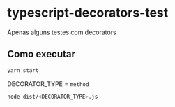 # typescript-decorators-test
Apenas alguns testes com decorators

## Como executar

```sh
yarn start
```

DECORATOR_TYPE = `method`
```sh
node dist/<DECORATOR_TYPE>.js
```

